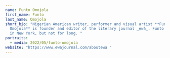 ```yaml
---
name: Funto Omojola
first_name: Funto
last_name: Omojola
short_bio: "Nigerian American writer, performer and visual artist **Funto
  Omojola** is founder and editor of the literary journal _ẹwà_. Funto is living
  in New York, but not for long. "
portraits:
  - media: 2022/05/funto-omojola
website: "https://www.ewajournal.com/aboutewa "
---
```

